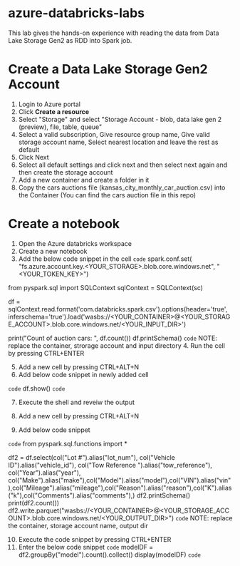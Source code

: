 # azure-databricks-labs
This lab gives the hands-on experience with reading the data from Data Lake Storage Gen2 as RDD into Spark job.

# Create a Data Lake Storage Gen2 Account

1. Login to Azure portal
2. Click **Create a resource**
3. Select "Storage" and select "Storage Account - blob, data lake gen 2 (preview), file, table, queue"
4. Select a valid subscription, Give resource group name, Give valid storage account name, Select nearest location and leave the rest as default
5. Click Next
6. Select all default settings and click next and then select next again and then create the storage account
7. Add a new container and create a folder in it
8. Copy the cars auctions file (kansas_city_monthly_car_auction.csv) into the Container (You can find the cars auction file in this repo)

# Create a notebook

1. Open the Azure databricks workspace
2. Create a new notebook
3. Add the below code snippet in the cell
`code`
spark.conf.set(
  "fs.azure.account.key.<YOUR_STORAGE>.blob.core.windows.net",
  "<YOUR_TOKEN_KEY>")

from pyspark.sql import SQLContext
sqlContext = SQLContext(sc)

df = sqlContext.read.format('com.databricks.spark.csv').options(header='true', inferschema='true').load('wasbs://<YOUR_CONTAINER>@<YOUR_STORAGE_ACCOUNT>.blob.core.windows.net/<YOUR_INPUT_DIR>')

print("Count of auction cars: ", df.count())
df.printSchema()
`code`
NOTE: replace the container, strorage account and input directory
4. Run the cell by pressing CTRL+ENTER

5. Add a new cell by pressing CTRL+ALT+N
6. Add below code snippet in newly added cell

`code`
df.show()
`code`

7. Execute the shell and reveiw the output

8. Add a new cell by pressing CTRL+ALT+N
9. Add below code snippet

`code`
from pyspark.sql.functions import *

df2 = df.select(col("Lot #").alias("lot_num"), col("Vehicle ID").alias("vehicle_id"), col("Tow Reference ").alias("tow_reference"), col("Year").alias("year"), col("Make").alias("make"),col("Model").alias("model"),col("VIN").alias("vin"),col("Mileage").alias("mileage"),col("Reason").alias("reason"),col("K").alias("k"),col("Comments").alias("comments"),)
df2.printSchema()
print(df2.count())
df2.write.parquet("wasbs://<YOUR_CONTAINER>@<YOUR_STORAGE_ACCOUNT>.blob.core.windows.net/<YOUR_OUTPUT_DIR>")
`code`
NOTE: replace the container, storage account name, output dir

10. Execute the code snippet by pressing CTRL+ENTER
11. Enter the below code snippet
`code`
modelDF = df2.groupBy("model").count().collect()
display(modelDF)
`code`

